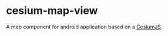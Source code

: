 # cesium-map-view

A map component for android application based on a [CesiumJS](https://cesium.com/).

